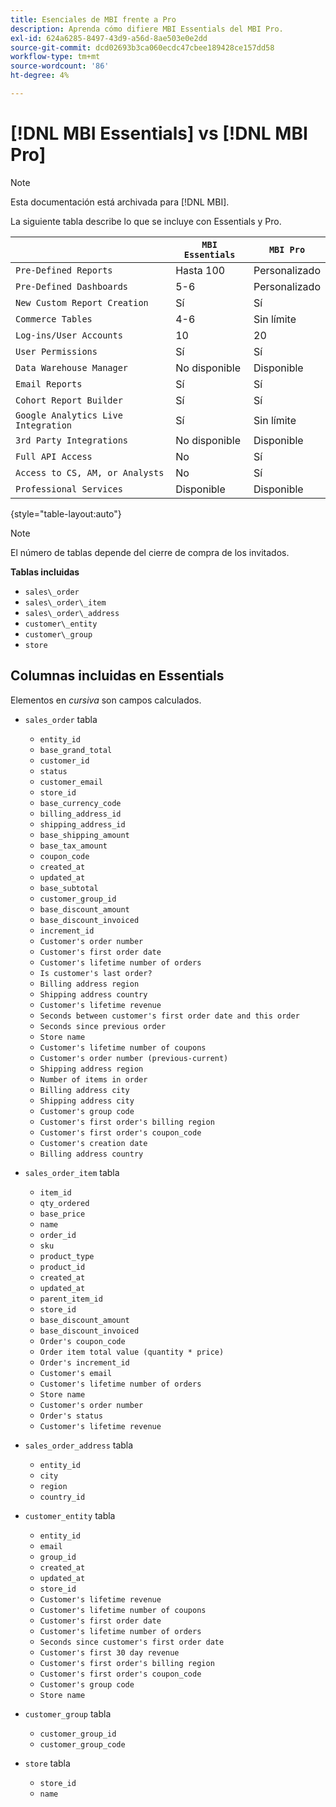 ```yaml
---
title: Esenciales de MBI frente a Pro
description: Aprenda cómo difiere MBI Essentials del MBI Pro.
exl-id: 624a6285-8497-43d9-a56d-8ae503e0e2dd
source-git-commit: dcd02693b3ca060ecdc47cbee189428ce157dd58
workflow-type: tm+mt
source-wordcount: '86'
ht-degree: 4%

---
```


# [!DNL MBI Essentials] vs [!DNL MBI Pro]

>[!NOTE]
>
>Esta documentación está archivada para [!DNL MBI].

La siguiente tabla describe lo que se incluye con Essentials y Pro.

|  | **`MBI Essentials`** | **`MBI Pro`** |
|-----|-----|-----|
| `Pre-Defined Reports` | Hasta 100 | Personalizado |
| `Pre-Defined Dashboards` | 5-6 | Personalizado |
| `New Custom Report Creation` | Sí | Sí |
| `Commerce Tables` | 4-6 | Sin límite |
| `Log-ins/User Accounts` | 10 | 20 |
| `User Permissions` | Sí | Sí |
| `Data Warehouse Manager` | No disponible | Disponible |
| `Email Reports` | Sí | Sí |
| `Cohort Report Builder` | Sí | Sí |
| `Google Analytics Live Integration` | Sí | Sin límite |
| `3rd Party Integrations` | No disponible | Disponible |
| `Full API Access` | No | Sí |
| `Access to CS, AM, or Analysts` | No | Sí |
| `Professional Services` | Disponible | Disponible |

{style=&quot;table-layout:auto&quot;}

>[!NOTE]
>
>El número de tablas depende del cierre de compra de los invitados.

**Tablas incluidas**

* `sales\_order`
* `sales\_order\_item`
* `sales\_order\_address`
* `customer\_entity`
* `customer\_group`
* `store`

## Columnas incluidas en Essentials

Elementos en _cursiva_ son campos calculados.

* `sales_order` tabla
   * `entity_id`
   * `base_grand_total`
   * `customer_id`
   * `status`
   * `customer_email`
   * `store_id`
   * `base_currency_code`
   * `billing_address_id`
   * `shipping_address_id`
   * `base_shipping_amount`
   * `base_tax_amount`
   * `coupon_code`
   * `created_at`
   * `updated_at`
   * `base_subtotal`
   * `customer_group_id`
   * `base_discount_amount`
   * `base_discount_invoiced`
   * `increment_id`
   * `Customer's order number`
   * `Customer's first order date`
   * `Customer's lifetime number of orders`
   * `Is customer's last order?`
   * `Billing address region`
   * `Shipping address country`
   * `Customer's lifetime revenue`
   * `Seconds between customer's first order date and this order`
   * `Seconds since previous order`
   * `Store name`
   * `Customer's lifetime number of coupons`
   * `Customer's order number (previous-current)`
   * `Shipping address region`
   * `Number of items in order`
   * `Billing address city`
   * `Shipping address city`
   * `Customer's group code`
   * `Customer's first order's billing region`
   * `Customer's first order's coupon_code`
   * `Customer's creation date`
   * `Billing address country`

* `sales_order_item` tabla
   * `item_id`
   * `qty_ordered`
   * `base_price`
   * `name`
   * `order_id`
   * `sku`
   * `product_type`
   * `product_id`
   * `created_at`
   * `updated_at`
   * `parent_item_id`
   * `store_id`
   * `base_discount_amount`
   * `base_discount_invoiced`
   * `Order's coupon_code`
   * `Order item total value (quantity * price)`
   * `Order's increment_id`
   * `Customer's email`
   * `Customer's lifetime number of orders`
   * `Store name`
   * `Customer's order number`
   * `Order's status`
   * `Customer's lifetime revenue`

* `sales_order_address` tabla
   * `entity_id`
   * `city`
   * `region`
   * `country_id`

* `customer_entity` tabla
   * `entity_id`
   * `email`
   * `group_id`
   * `created_at`
   * `updated_at`
   * `store_id`
   * `Customer's lifetime revenue`
   * `Customer's lifetime number of coupons`
   * `Customer's first order date`
   * `Customer's lifetime number of orders`
   * `Seconds since customer's first order date`
   * `Customer's first 30 day revenue`
   * `Customer's first order's billing region`
   * `Customer's first order's coupon_code`
   * `Customer's group code`
   * `Store name`

* `customer_group` tabla
   * `customer_group_id`
   * `customer_group_code`

* `store` tabla
   * `store_id`
   * `name`

